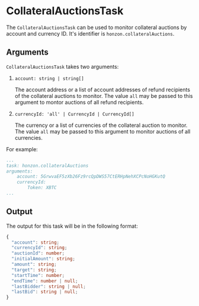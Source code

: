 # CollateralAuctionsTask

The `CollateralAuctionsTask` can be used to monitor collateral auctions by account and currency ID. It's identifier is `honzon.collateralAuctions`.

## Arguments

`CollateralAuctionsTask` takes two arguments:

1) `account: string | string[]`

    The account address or a list of account addresses of refund recipients of the collateral auctions to monitor. The value `all` may be passed to this argument to montor auctions of all refund recipients.

2) `currencyId: 'all' | CurrencyId | CurrencyId[]`

    The currency or a list of currencies of the collateral auction to monitor. The value `all` may be passed to this argument to monitor auctions of all currencies.

For example:

```yaml
...
task: honzon.collateralAuctions
arguments: 
    account: 5GrwvaEF5zXb26Fz9rcQpDWS57CtERHpNehXCPcNoHGKutQ
    currencyId:
        Token: XBTC
...
```

## Output

The output for this task will be in the following format:

```typescript
{
  "account": string;
  "currencyId": string;
  "auctionId": number;
  "initialAmount": string;
  "amount": string;
  "target": string;
  "startTime": number;
  "endTime": number | null;
  "lastBidder": string | null;
  "lastBid": string | null;
}
```
